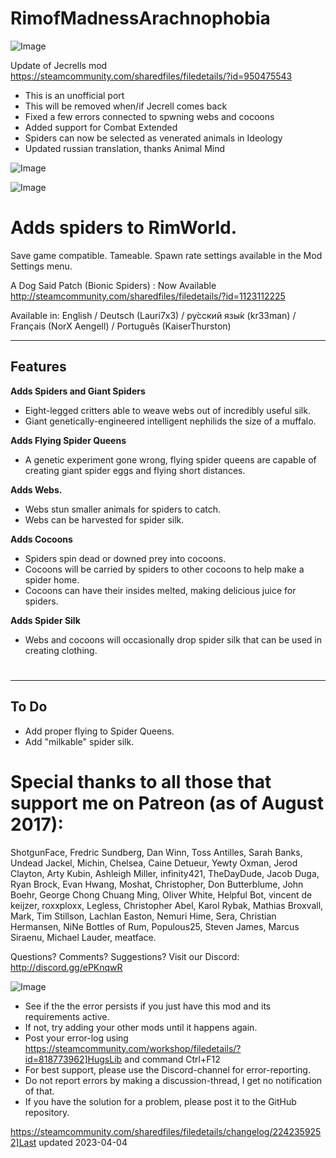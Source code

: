 # RimofMadnessArachnophobia

![Image](https://i.imgur.com/buuPQel.png)

Update of Jecrells mod
https://steamcommunity.com/sharedfiles/filedetails/?id=950475543

- This is an unofficial port
- This will be removed when/if Jecrell comes back
- Fixed a few errors connected to spwning webs and cocoons
- Added support for Combat Extended
- Spiders can now be selected as venerated animals in Ideology
- Updated russian translation, thanks Animal Mind 

![Image](https://i.imgur.com/pufA0kM.png)

	
![Image](https://i.imgur.com/Z4GOv8H.png)


#   Adds spiders to RimWorld.

Save game compatible.
Tameable.
Spawn rate settings available in the Mod Settings menu.

A Dog Said Patch (Bionic Spiders) : Now Available
http://steamcommunity.com/sharedfiles/filedetails/?id=1123112225

Available in: English / Deutsch (Lauri7x3) / ру́сский язы́к (kr33man) / Français (NorX Aengell) / Português (KaiserThurston)

  ------------
   Features 
  ------------


  **Adds Spiders and Giant Spiders**
  

  - Eight-legged critters able to weave webs out of incredibly useful silk.
  - Giant genetically-engineered intelligent nephilids the size of a muffalo.
  


  **Adds Flying Spider Queens**
  
  
  - A genetic experiment gone wrong, flying spider queens are capable of creating giant spider eggs and flying short distances.



  **Adds Webs.**


  - Webs stun smaller animals for spiders to catch.
  - Webs can be harvested for spider silk.


  
**Adds Cocoons**


  - Spiders spin dead or downed prey into cocoons.
  - Cocoons will be carried by spiders to other cocoons to help make a spider home.
  - Cocoons can have their insides melted, making delicious juice for spiders.


  
**Adds Spider Silk**
  

- Webs and cocoons will occasionally drop spider silk that can be used in creating clothing.



# 
------------
   To Do 
------------




-   Add proper flying to Spider Queens.
-   Add "milkable" spider silk.



# Special thanks to all those that support me on Patreon (as of August 2017):

ShotgunFace, Fredric Sundberg, Dan Winn, Toss Antilles, Sarah Banks, Undead Jackel, Michin, Chelsea, Caine Detueur, Yewty Oxman, Jerod Clayton, Arty Kubin, Ashleigh Miller, infinity421, TheDayDude, Jacob Duga, Ryan Brock, Evan Hwang, Moshat, Christopher, Don Butterblume, John Boehr, George Chong Chuang Ming, Oliver White, Helpful Bot, vincent de keijzer, roxxploxx, Legless, Christopher Abel, Karol Rybak, Mathias Broxvall, Mark, Tim Stillson, Lachlan Easton, Nemuri Hime, Sera, Christian Hermansen, NiNe Bottles of Rum, Populous25, Steven James, Marcus Siraenu, Michael Lauder, meatface.

Questions? Comments? Suggestions? Visit our Discord: http://discord.gg/ePKnqwR



![Image](https://i.imgur.com/PwoNOj4.png)



-  See if the the error persists if you just have this mod and its requirements active.
-  If not, try adding your other mods until it happens again.
-  Post your error-log using https://steamcommunity.com/workshop/filedetails/?id=818773962]HugsLib and command Ctrl+F12
-  For best support, please use the Discord-channel for error-reporting.
-  Do not report errors by making a discussion-thread, I get no notification of that.
-  If you have the solution for a problem, please post it to the GitHub repository.




https://steamcommunity.com/sharedfiles/filedetails/changelog/2242359252]Last updated 2023-04-04
